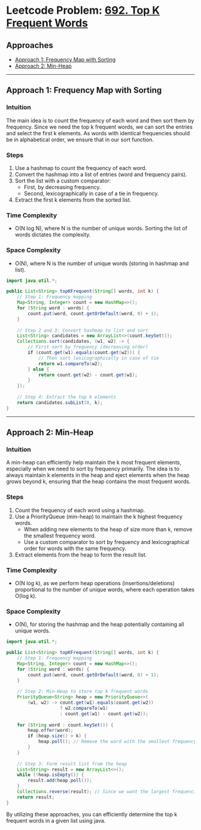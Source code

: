 # Leetcode Problem: [692. Top K Frequent Words](https://leetcode.com/problems/top-k-frequent-words/)

## Approaches
- [Approach 1: Frequency Map with Sorting](#approach-1-frequency-map-with-sorting)
- [Approach 2: Min-Heap](#approach-2-min-heap)

---

## Approach 1: Frequency Map with Sorting
### Intuition
The main idea is to count the frequency of each word and then sort them by frequency. Since we need the top k frequent words, we can sort the entries and select the first k elements. As words with identical frequencies should be in alphabetical order, we ensure that in our sort function.

### Steps
1. Use a hashmap to count the frequency of each word.
2. Convert the hashmap into a list of entries (word and frequency pairs).
3. Sort the list with a custom comparator:
   - First, by decreasing frequency.
   - Second, lexicographically in case of a tie in frequency.
4. Extract the first k elements from the sorted list.

### Time Complexity
- O(N log N), where N is the number of unique words. Sorting the list of words dictates the complexity.

### Space Complexity
- O(N), where N is the number of unique words (storing in hashmap and list).

```java
import java.util.*;

public List<String> topKFrequent(String[] words, int k) {
    // Step 1: Frequency mapping
    Map<String, Integer> count = new HashMap<>();
    for (String word : words) {
        count.put(word, count.getOrDefault(word, 0) + 1);
    }
    
    // Step 2 and 3: Convert hashmap to list and sort
    List<String> candidates = new ArrayList<>(count.keySet());
    Collections.sort(candidates, (w1, w2) -> {
        // First sort by frequency (decreasing order)
        if (count.get(w1).equals(count.get(w2))) {
            // Then sort lexicographically in case of tie
            return w1.compareTo(w2);
        } else {
            return count.get(w2) - count.get(w1);
        }
    });
    
    // Step 4: Extract the top k elements
    return candidates.subList(0, k);
}
```

---

## Approach 2: Min-Heap
### Intuition
A min-heap can efficiently help maintain the k most frequent elements, especially when we need to sort by frequency primarily. The idea is to always maintain k elements in the heap and eject elements when the heap grows beyond k, ensuring that the heap contains the most frequent words.

### Steps
1. Count the frequency of each word using a hashmap.
2. Use a PriorityQueue (min-heap) to maintain the k highest frequency words.
   - When adding new elements to the heap of size more than k, remove the smallest frequency word.
   - Use a custom comparator to sort by frequency and lexicographical order for words with the same frequency.
3. Extract elements from the heap to form the result list.

### Time Complexity
- O(N log k), as we perform heap operations (insertions/deletions) proportional to the number of unique words, where each operation takes O(log k).

### Space Complexity
- O(N), for storing the hashmap and the heap potentially containing all unique words.

```java
import java.util.*;

public List<String> topKFrequent(String[] words, int k) {
    // Step 1: Frequency mapping
    Map<String, Integer> count = new HashMap<>();
    for (String word : words) {
        count.put(word, count.getOrDefault(word, 0) + 1);
    }
    
    // Step 2: Min-Heap to store top k frequent words
    PriorityQueue<String> heap = new PriorityQueue<>(
        (w1, w2) -> count.get(w1).equals(count.get(w2)) 
                    ? w2.compareTo(w1) 
                    : count.get(w1) - count.get(w2));
    
    for (String word : count.keySet()) {
        heap.offer(word);
        if (heap.size() > k) {
            heap.poll(); // Remove the word with the smallest frequency
        }
    }
    
    // Step 3: Form result list from the heap
    List<String> result = new ArrayList<>();
    while (!heap.isEmpty()) {
        result.add(heap.poll());
    }
    Collections.reverse(result); // Since we want the largest frequencies first
    return result;
}
```

By utilizing these approaches, you can efficiently determine the top k frequent words in a given list using java.

